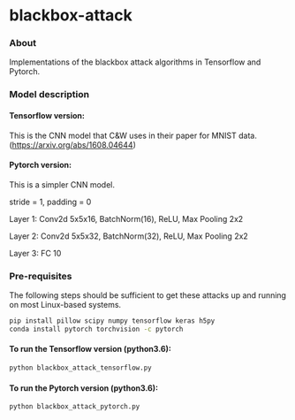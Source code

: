 # blackbox-attack


### About

Implementations of the blackbox attack algorithms in Tensorflow and Pytorch. 

### Model description


#### Tensorflow version: 

This is the CNN model that C&W uses in their paper for MNIST data. (https://arxiv.org/abs/1608.04644)


#### Pytorch version: 

This is a simpler CNN model.

stride = 1, padding = 0

Layer 1: Conv2d 5x5x16, BatchNorm(16), ReLU, Max Pooling 2x2

Layer 2: Conv2d 5x5x32, BatchNorm(32), ReLU, Max Pooling 2x2

Layer 3: FC 10


### Pre-requisites

The following steps should be sufficient to get these attacks up and running on
most Linux-based systems.

```bash
pip install pillow scipy numpy tensorflow keras h5py
conda install pytorch torchvision -c pytorch
```
   
#### To run the Tensorflow version (python3.6):

```bash
python blackbox_attack_tensorflow.py
```

#### To run the Pytorch version (python3.6):

```bash
python blackbox_attack_pytorch.py
```
